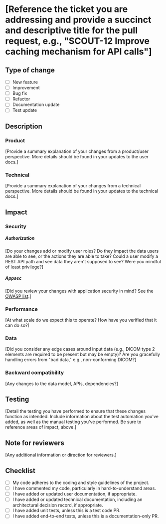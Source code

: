 # [Reference the ticket you are addressing and provide a succinct and descriptive title for the pull request, e.g., "SCOUT-12 Improve caching mechanism for API calls"]

## Type of change
- [ ] New feature
- [ ] Improvement
- [ ] Bug fix
- [ ] Refactor
- [ ] Documentation update
- [ ] Test update

## Description

### Product
[Provide a summary explanation of your changes from a product/user perspective. More details should be found in your updates to the user docs.]

### Technical
[Provide a summary explanation of your changes from a technical perspective. More details should be found in your updates to the technical docs.]

## Impact

### Security 

##### Authorization
[Do your changes add or modify user roles? Do they impact the data users are able to see, or the actions they are able to take? Could a user modify a REST API path and see data they aren't supposed to see? Were you mindful of least privilege?]

##### Appsec
[Did you review your changes with application security in mind? See the [OWASP list](https://github.com/0xRadi/OWASP-Web-Checklist).]

### Performance
[At what scale do we expect this to operate? How have you verified that it can do so?]

### Data
[Did you consider any edge cases around input data (e.g., DICOM type 2 elements are required to be present but may be empty)? Are you gracefully handling errors from "bad data," e.g., non-conforming DICOM?]

### Backward compatibility
[Any changes to the data model, APIs, dependencies?]

## Testing
[Detail the testing you have performed to ensure that these changes function as intended. Include information about the test automation you've added, as well as the manual testing you've performed. Be sure to reference areas of impact, above.]

## Note for reviewers
[Any additional information or direction for reviewers.]

## Checklist
- [ ] My code adheres to the coding and style guidelines of the project.
- [ ] I have commented my code, particularly in hard-to-understand areas.
- [ ] I have added or updated user documentation, if appropriate.
- [ ] I have added or updated technical documentation, including an architectural decision record, if appropriate.
- [ ] I have added unit tests, unless this is a test code PR.
- [ ] I have added end-to-end tests, unless this is a documentation-only PR.
